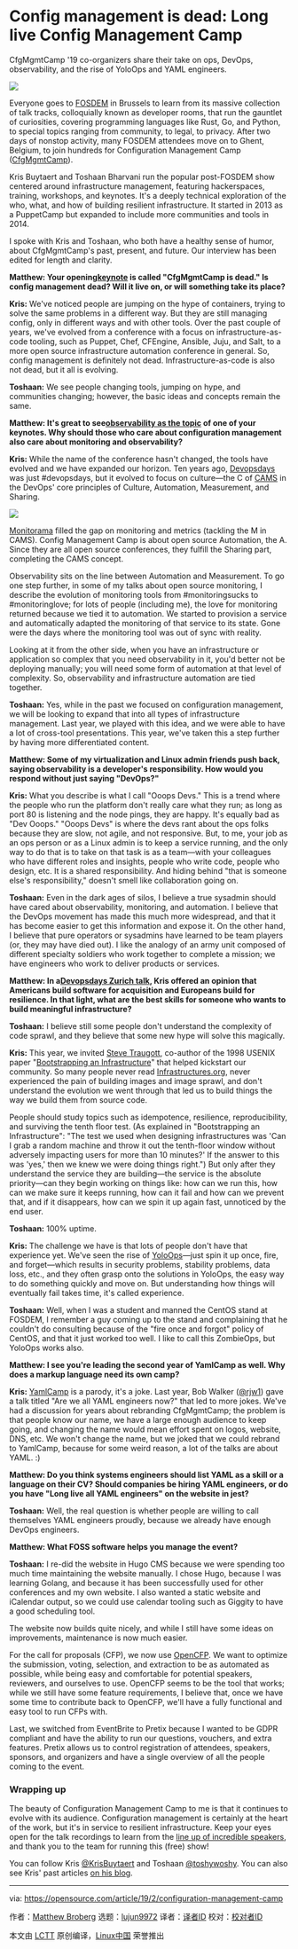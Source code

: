 [#]: collector: (lujun9972)
[#]: translator: ( )
[#]: reviewer: ( )
[#]: publisher: ( )
[#]: url: ( )
[#]: subject: (Config management is dead: Long live Config Management Camp)
[#]: via: (https://opensource.com/article/19/2/configuration-management-camp)
[#]: author: (Matthew Broberg https://opensource.com/users/mbbroberg)

Config management is dead: Long live Config Management Camp
======

CfgMgmtCamp '19 co-organizers share their take on ops, DevOps, observability, and the rise of YoloOps and YAML engineers.

![](https://opensource.com/sites/default/files/styles/image-full-size/public/lead-images/cicd_continuous_delivery_deployment_gears.png?itok=kVlhiEkc)

Everyone goes to [FOSDEM][1] in Brussels to learn from its massive collection of talk tracks, colloquially known as developer rooms, that run the gauntlet of curiosities, covering programming languages like Rust, Go, and Python, to special topics ranging from community, to legal, to privacy. After two days of nonstop activity, many FOSDEM attendees move on to Ghent, Belgium, to join hundreds for Configuration Management Camp ([CfgMgmtCamp][2]).

Kris Buytaert and Toshaan Bharvani run the popular post-FOSDEM show centered around infrastructure management, featuring hackerspaces, training, workshops, and keynotes. It's a deeply technical exploration of the who, what, and how of building resilient infrastructure. It started in 2013 as a PuppetCamp but expanded to include more communities and tools in 2014.

I spoke with Kris and Toshaan, who both have a healthy sense of humor, about CfgMgmtCamp's past, present, and future. Our interview has been edited for length and clarity.

**Matthew: Your opening[keynote][3] is called "CfgMgmtCamp is dead." Is config management dead? Will it live on, or will something take its place?**

**Kris:** We've noticed people are jumping on the hype of containers, trying to solve the same problems in a different way. But they are still managing config, only in different ways and with other tools. Over the past couple of years, we've evolved from a conference with a focus on infrastructure-as-code tooling, such as Puppet, Chef, CFEngine, Ansible, Juju, and Salt, to a more open source infrastructure automation conference in general. So, config management is definitely not dead. Infrastructure-as-code is also not dead, but it all is evolving.

**Toshaan:** We see people changing tools, jumping on hype, and communities changing; however, the basic ideas and concepts remain the same.

**Matthew: It's great to see[observability as the topic][4] of one of your keynotes. Why should those who care about configuration management also care about monitoring and observability?**

**Kris:** While the name of the conference hasn't changed, the tools have evolved and we have expanded our horizon. Ten years ago, [Devopsdays][5] was just #devopsdays, but it evolved to focus on culture—the C of [CAMS][6] in the DevOps' core principles of Culture, Automation, Measurement, and Sharing.

![](https://opensource.com/sites/default/files/uploads/cams.png)

[Monitorama][7] filled the gap on monitoring and metrics (tackling the M in CAMS). Config Management Camp is about open source Automation, the A. Since they are all open source conferences, they fulfill the Sharing part, completing the CAMS concept.

Observability sits on the line between Automation and Measurement. To go one step further, in some of my talks about open source monitoring, I describe the evolution of monitoring tools from #monitoringsucks to #monitoringlove; for lots of people (including me), the love for monitoring returned because we tied it to automation. We started to provision a service and automatically adapted the monitoring of that service to its state. Gone were the days where the monitoring tool was out of sync with reality.

Looking at it from the other side, when you have an infrastructure or application so complex that you need observability in it, you'd better not be deploying manually; you will need some form of automation at that level of complexity. So, observability and infrastructure automation are tied together.

**Toshaan:** Yes, while in the past we focused on configuration management, we will be looking to expand that into all types of infrastructure management. Last year, we played with this idea, and we were able to have a lot of cross-tool presentations. This year, we've taken this a step further by having more differentiated content.

**Matthew: Some of my virtualization and Linux admin friends push back, saying observability is a developer's responsibility. How would you respond without just saying "DevOps?"**

**Kris:** What you describe is what I call "Ooops Devs." This is a trend where the people who run the platform don't really care what they run; as long as port 80 is listening and the node pings, they are happy. It's equally bad as "Dev Ooops." "Ooops Devs" is where the devs rant about the ops folks because they are slow, not agile, and not responsive. But, to me, your job as an ops person or as a Linux admin is to keep a service running, and the only way to do that is to take on that task is as a team—with your colleagues who have different roles and insights, people who write code, people who design, etc. It is a shared responsibility. And hiding behind "that is someone else's responsibility," doesn't smell like collaboration going on.

**Toshaan:** Even in the dark ages of silos, I believe a true sysadmin should have cared about observability, monitoring, and automation. I believe that the DevOps movement has made this much more widespread, and that it has become easier to get this information and expose it. On the other hand, I believe that pure operators or sysadmins have learned to be team players (or, they may have died out). I like the analogy of an army unit composed of different specialty soldiers who work together to complete a mission; we have engineers who work to deliver products or services.

**Matthew: In a[Devopsdays Zurich talk][8], Kris offered an opinion that Americans build software for acquisition and Europeans build for resilience. In that light, what are the best skills for someone who wants to build meaningful infrastructure?**

**Toshaan:** I believe still some people don't understand the complexity of code sprawl, and they believe that some new hype will solve this magically.

**Kris:** This year, we invited [Steve Traugott][9], co-author of the 1998 USENIX paper "[Bootstrapping an Infrastructure][10]" that helped kickstart our community. So many people never read [Infrastructures.org][11], never experienced the pain of building images and image sprawl, and don't understand the evolution we went through that led us to build things the way we build them from source code.

People should study topics such as idempotence, resilience, reproducibility, and surviving the tenth floor test. (As explained in "Bootstrapping an Infrastructure": "The test we used when designing infrastructures was 'Can I grab a random machine and throw it out the tenth-floor window without adversely impacting users for more than 10 minutes?' If the answer to this was 'yes,' then we knew we were doing things right.") But only after they understand the service they are building—the service is the absolute priority—can they begin working on things like: how can we run this, how can we make sure it keeps running, how can it fail and how can we prevent that, and if it disappears, how can we spin it up again fast, unnoticed by the end user.

**Toshaan:** 100% uptime.

**Kris:** The challenge we have is that lots of people don't have that experience yet. We've seen the rise of [YoloOps][12]—just spin it up once, fire, and forget—which results in security problems, stability problems, data loss, etc., and they often grasp onto the solutions in YoloOps, the easy way to do something quickly and move on. But understanding how things will eventually fail takes time, it's called experience.

**Toshaan:** Well, when I was a student and manned the CentOS stand at FOSDEM, I remember a guy coming up to the stand and complaining that he couldn't do consulting because of the "fire once and forgot" policy of CentOS, and that it just worked too well. I like to call this ZombieOps, but YoloOps works also.

**Matthew: I see you're leading the second year of YamlCamp as well. Why does a markup language need its own camp?**

**Kris:** [YamlCamp][13] is a parody, it's a joke. Last year, Bob Walker ([@rjw1][14]) gave a talk titled "Are we all YAML engineers now?" that led to more jokes. We've had a discussion for years about rebranding CfgMgmtCamp; the problem is that people know our name, we have a large enough audience to keep going, and changing the name would mean effort spent on logos, website, DNS, etc. We won't change the name, but we joked that we could rebrand to YamlCamp, because for some weird reason, a lot of the talks are about YAML. :)

**Matthew: Do you think systems engineers should list YAML as a skill or a language on their CV? Should companies be hiring YAML engineers, or do you have "Long live all YAML engineers" on the website in jest?**

**Toshaan:** Well, the real question is whether people are willing to call themselves YAML engineers proudly, because we already have enough DevOps engineers.

**Matthew: What FOSS software helps you manage the event?**

**Toshaan:** I re-did the website in Hugo CMS because we were spending too much time maintaining the website manually. I chose Hugo, because I was learning Golang, and because it has been successfully used for other conferences and my own website. I also wanted a static website and iCalendar output, so we could use calendar tooling such as Giggity to have a good scheduling tool.

The website now builds quite nicely, and while I still have some ideas on improvements, maintenance is now much easier.

For the call for proposals (CFP), we now use [OpenCFP][15]. We want to optimize the submission, voting, selection, and extraction to be as automated as possible, while being easy and comfortable for potential speakers, reviewers, and ourselves to use. OpenCFP seems to be the tool that works; while we still have some feature requirements, I believe that, once we have some time to contribute back to OpenCFP, we'll have a fully functional and easy tool to run CFPs with.

Last, we switched from EventBrite to Pretix because I wanted to be GDPR compliant and have the ability to run our questions, vouchers, and extra features. Pretix allows us to control registration of attendees, speakers, sponsors, and organizers and have a single overview of all the people coming to the event.

### Wrapping up

The beauty of Configuration Management Camp to me is that it continues to evolve with its audience. Configuration management is certainly at the heart of the work, but it's in service to resilient infrastructure. Keep your eyes open for the talk recordings to learn from the [line up of incredible speakers][16], and thank you to the team for running this (free) show!

You can follow Kris [@KrisBuytaert][17] and Toshaan [@toshywoshy][18]. You can also see Kris' past articles [on his blog][19].

--------------------------------------------------------------------------------

via: https://opensource.com/article/19/2/configuration-management-camp

作者：[Matthew Broberg][a]
选题：[lujun9972][b]
译者：[译者ID](https://github.com/译者ID)
校对：[校对者ID](https://github.com/校对者ID)

本文由 [LCTT](https://github.com/LCTT/TranslateProject) 原创编译，[Linux中国](https://linux.cn/) 荣誉推出

[a]: https://opensource.com/users/mbbroberg
[b]: https://github.com/lujun9972
[1]: https://fosdem.org/2019/
[2]: https://cfgmgmtcamp.eu/
[3]: https://cfgmgmtcamp.eu/schedule/monday/intro00/
[4]: https://cfgmgmtcamp.eu/schedule/monday/keynote0/
[5]: https://www.devopsdays.org/
[6]: http://devopsdictionary.com/wiki/CAMS
[7]: http://monitorama.com/
[8]: https://vimeo.com/272519813
[9]: https://cfgmgmtcamp.eu/schedule/tuesday/keynote1/
[10]: http://www.infrastructures.org/papers/bootstrap/bootstrap.html
[11]: http://www.infrastructures.org/
[12]: https://gist.githubusercontent.com/mariozig/5025613/raw/yolo
[13]: https://twitter.com/yamlcamp
[14]: https://twitter.com/rjw1
[15]: https://github.com/opencfp/opencfp
[16]: https://cfgmgmtcamp.eu/speaker/
[17]: https://twitter.com/KrisBuytaert
[18]: https://twitter.com/toshywoshy
[19]: https://krisbuytaert.be/index.shtml
